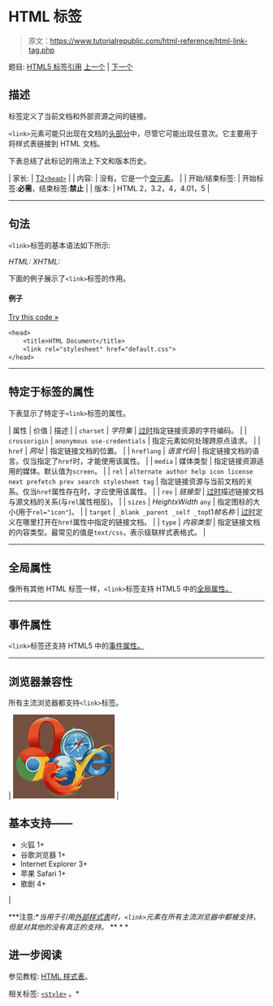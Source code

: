 # HTML <link>标签

> 原文：<https://www.tutorialrepublic.com/html-reference/html-link-tag.php>

题目: [HTML5 标签引用](html5-tags.php) [上一个](html-li-tag.php) | [下一个](html5-main-tag.php)

## 描述

标签定义了当前文档和外部资源之间的链接。

`<link>`元素可能只出现在文档的[头部分](../html-tutorial/html-head.php)中，尽管它可能出现任意次。它主要用于将样式表链接到 HTML 文档。

下表总结了此标记的用法上下文和版本历史。

| 家长: | [T2`<head>`](html-head-tag.php) |
| 内容: | 没有。它是一个[空元素](../html-tutorial/html-elements.php#empty-elements)。 |
| 开始/结束标签: | 开始标签:**必需**，结束标签:**禁止** |
| 版本: | HTML 2，3.2，4，4.01，5 |

* * *

## 句法

`<link>`标签的基本语法如下所示:

*HTML:*<link rel="*link-type*" href="*URL*">
*XHTML:*<link rel="*link-type*" href="*URL*" />

下面的例子展示了`<link>`标签的作用。

#### 例子

[Try this code »](../codelab.php?topic=html&file=link-tag "Try this code using online Editor")

```
<head>
    <title>HTML Document</title>
    <link rel="stylesheet" href="default.css">
</head>
```

* * *

## 特定于标签的属性

下表显示了特定于`<link>`标签的属性。

| 属性 | 价值 | 描述 |
| `charset` | *字符集* | [过时](../definitions.php#obsolete "Not supported in HTML5")指定链接资源的字符编码。 |
| `crossorigin` | `anonymous
use-credentials` | 指定元素如何处理跨原点请求。 |
| `href` | *网址* | 指定链接文档的位置。 |
| `hreflang` | *语言代码* | 指定链接文档的语言。仅当指定了`href`时，才能使用该属性。 |
| `media` | 媒体类型 | 指定链接资源适用的媒体。默认值为`screen`。 |
| `rel` | `alternate
author
help
icon
license
next
prefetch
prev
search
stylesheet
tag` | 指定链接资源与当前文档的关系。仅当`href`属性存在时，才应使用该属性。 |
| `rev` | *链接型* | [过时](../definitions.php#obsolete "Not supported in HTML5")描述链接文档与源文档的关系(与`rel`属性相反)。 |
| `sizes` | *HeightxWidth*
`any` | 指定图标的大小(用于`rel="icon"`)。 |
| `target` | `_blank
_parent
_self
_top`t1*帧名称* | [过时](../definitions.php#obsolete "Not supported in HTML5")定义在哪里打开在`href`属性中指定的链接文档。 |
| `type` | *内容类型* | 指定链接文档的内容类型。最常见的值是`text/css`，表示级联样式表格式。 |

* * *

## 全局属性

像所有其他 HTML 标签一样，`<link>`标签支持 HTML5 中的[全局属性。](html5-global-attributes.php)

* * *

## 事件属性

`<link>`标签还支持 HTML5 中的[事件属性。](html5-event-attributes.php)

* * *

## 浏览器兼容性

所有主流浏览器都支持`<link>`标签。

| ![Browsers Icon](img/e9331123c77668c1832e541c2fca1002.png) | 

## 基本支持——

*   火狐 1+
*   谷歌浏览器 1+
*   Internet Explorer 3+
*   苹果 Safari 1+
*   歌剧 4+

 |

 ***注意:**当用于引用[外部样式表](../html-tutorial/html-styles.php#external-style-sheet)时，`<link>`元素在所有主流浏览器中都被支持，但是对其他的没有真正的支持。*  ** * *

## 进一步阅读

参见教程: [HTML 样式表](../html-tutorial/html-styles.php)。

相关标签: [`<style>`](html-style-tag.php) 。*